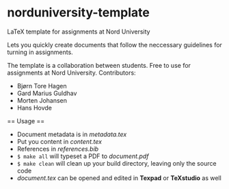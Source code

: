 # norduniversity-template
LaTeX template for assignments at Nord University

Lets you quickly create documents that follow the neccessary guidelines for turning in assignments.

The template is a collaboration between students. Free to use for assignments at Nord University.
Contributors:
* Bjørn Tore Hagen
* Gard Marius Guldhav
* Morten Johansen
* Hans Hovde

== Usage ==

* Document metadata is in _metadata.tex_
* Put you content in _content.tex_
* References in _references.bib_
* `$ make all` will typeset a PDF to _document.pdf_
* `$ make clean` will clean up your build directory, leaving only the source code
* _document.tex_ can be opened and edited in __Texpad__ or __TeXstudio__ as well
